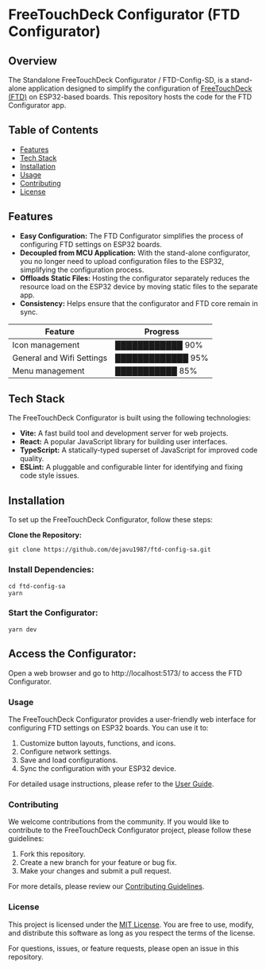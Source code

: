 # FreeTouchDeck Configurator (FTD Configurator)

## Overview

The Standalone FreeTouchDeck Configurator / FTD-Config-SD, is a stand-alone application designed to simplify the configuration of [FreeTouchDeck (FTD)](https://github.com/DustinWatts/FreeTouchDeck) on ESP32-based boards. This repository hosts the code for the FTD Configurator app.

## Table of Contents

- [Features](#features)
- [Tech Stack](#tech-stack)
- [Installation](#installation)
- [Usage](#usage)
- [Contributing](#contributing)
- [License](#license)

## Features

- **Easy Configuration:** The FTD Configurator simplifies the process of configuring FTD settings on ESP32 boards.
- **Decoupled from MCU Application:** With the stand-alone configurator, you no longer need to upload configuration files to the ESP32, simplifying the configuration process.
- **Offloads Static Files:** Hosting the configurator separately reduces the resource load on the ESP32 device by moving static files to the separate app.
- **Consistency:** Helps ensure that the configurator and FTD core remain in sync.

| Feature                    | Progress |
|---------------------------  |--------- |
| Icon management            | ████████████ 90% |
| General and Wifi Settings  | █████████████ 95% |
| Menu management            | ███████████ 85% |

## Tech Stack

The FreeTouchDeck Configurator is built using the following technologies:

- **Vite:** A fast build tool and development server for web projects.
- **React:** A popular JavaScript library for building user interfaces.
- **TypeScript:** A statically-typed superset of JavaScript for improved code quality.
- **ESLint:** A pluggable and configurable linter for identifying and fixing code style issues.

## Installation

To set up the FreeTouchDeck Configurator, follow these steps:

**Clone the Repository:**

```shell
git clone https://github.com/dejavu1987/ftd-config-sa.git
```

### Install Dependencies:

```shell
cd ftd-config-sa
yarn
```

### Start the Configurator:

```shell
yarn dev
```

## Access the Configurator:

Open a web browser and go to http://localhost:5173/ to access the FTD Configurator.

### Usage

The FreeTouchDeck Configurator provides a user-friendly web interface for configuring FTD settings on ESP32 boards. You can use it to:

1. Customize button layouts, functions, and icons.
2. Configure network settings.
3. Save and load configurations.
4. Sync the configuration with your ESP32 device.

For detailed usage instructions, please refer to the [User Guide](/docs/user-guide.md).

### Contributing

We welcome contributions from the community. If you would like to contribute to the FreeTouchDeck Configurator project, please follow these guidelines:

1. Fork this repository.
2. Create a new branch for your feature or bug fix.
3. Make your changes and submit a pull request.

For more details, please review our [Contributing Guidelines](/CONTRIBUTING.md).

### License

This project is licensed under the [MIT License](/LICENSE). You are free to use, modify, and distribute this software as long as you respect the terms of the license.

For questions, issues, or feature requests, please open an issue in this repository.
